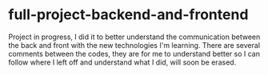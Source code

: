 # full-project-backend-and-frontend
Project in progress, I did it to better understand the communication between the back and front with the new technologies I'm learning.
There are several comments between the codes, they are for me to understand better so I can follow where I left off and
understand what I did, will soon be erased.
